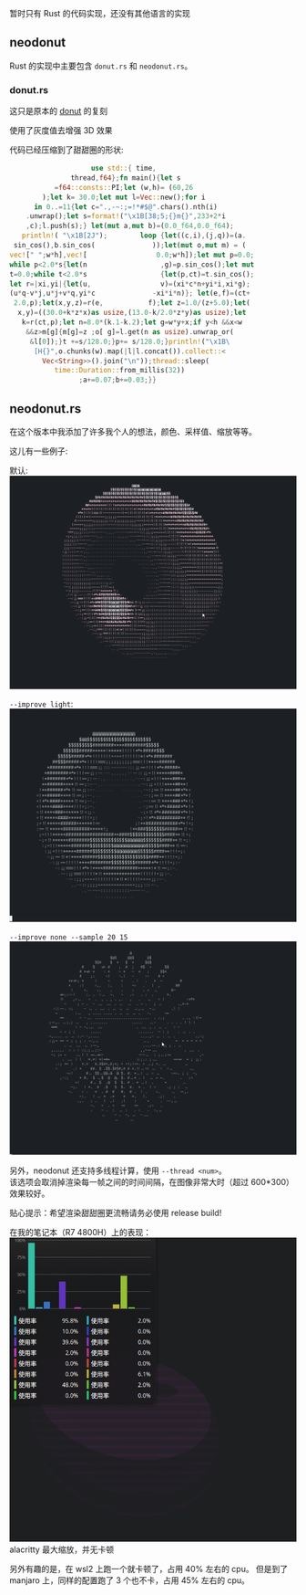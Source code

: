 暂时只有 Rust 的代码实现，还没有其他语言的实现

## neodonut

Rust 的实现中主要包含 `donut.rs` 和 `neodonut.rs`。

### donut.rs

这只是原本的 [donut](https://www.a1k0n.net/2011/07/20/donut-math.html) 的复刻

使用了灰度值去增强 3D 效果

代码已经压缩到了甜甜圈的形状:
```rust
                    use std::{ time,
               thread,f64};fn main(){let s
           =f64::consts::PI;let (w,h)= (60,26
        );let k= 30.0;let mut l=Vec::new();for i
      in 0..=11{let c=".,-~:;=!*#$@".chars().nth(i)
    .unwrap();let s=format!("\x1B[38;5;{}m{}",233+2*i
    ,c);l.push(s);} let(mut a,mut b)=(0.0_f64,0.0_f64);
   println!( "\x1B[2J");        loop {let((c,i),(j,q))=(a.
 sin_cos(),b.sin_cos(              ));let(mut o,mut m) = (
vec![" ";w*h],vec![                 0.0;w*h]);let mut p=0.0;
while p<2.0*s{let(n                  ,g)=p.sin_cos();let mut
t=0.0;while t<2.0*s                  {let(p,ct)=t.sin_cos();
let r=|xi,yi|{let(u,                 v)=(xi*c*n+yi*i,xi*g);
(u*q-v*j,u*j+v*q,yi*c              -xi*i*n)}; let(e,f)=(ct+
 2.0,p);let(x,y,z)=r(e,           f);let z=1.0/(z+5.0);let(
  x,y)=((30.0+k*z*x)as usize,(13.0-k/2.0*z*y)as usize);let
   k=r(ct,p);let n=8.0*(k.1-k.2);let g=w*y+x;if y<h &&x<w
    &&z>m[g]{m[g]=z ;o[ g]=l.get(n as usize).unwrap_or(
     &l[0]);}t +=s/128.0;}p+= s/128.0;}println!("\x1B\
      [H{}",o.chunks(w).map(|l|l.concat()).collect::<
        Vec<String>>().join("\n"));thread::sleep(
           time::Duration::from_millis(32))
                 ;a+=0.07;b+=0.03;}}
```

## neodonut.rs

在这个版本中我添加了许多我个人的想法，颜色、采样值、缩放等等。

这儿有一些例子:

默认:
![default.gif](../images/donut/default.gif)

`--improve light`:
![light.gif](../images/donut/light.gif)

`--improve none --sample 20 15`
![sample.gif](../images/donut/sample.gif)

另外，neodonut 还支持多线程计算，使用 `--thread <num>`。  
该选项会取消掉渲染每一帧之间的时间间隔，在图像非常大时（超过 600*300）效果较好。

贴心提示：希望渲染甜甜圈更流畅请务必使用 release build!

在我的笔记本（R7 4800H）上的表现：
![neodonut_thread.gif](../images/donut/neodonut_threads.gif)
alacritty 最大缩放，并无卡顿

另外有趣的是，在 wsl2 上跑一个就卡顿了，占用 40% 左右的 cpu。
但是到了 manjaro 上，同样的配置跑了 3 个也不卡，占用 45% 左右的 cpu。
